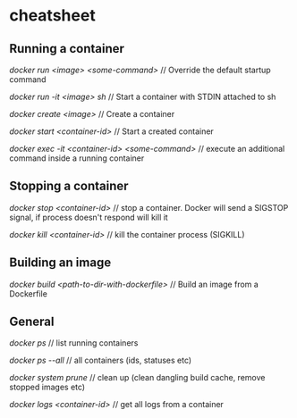 # cheatsheet

## Running a container

_docker run \<image\> \<some-command\>_ // Override the default startup command

_docker run -it \<image\> sh_ // Start a container with STDIN attached to sh

_docker create \<image\>_ // Create a container

_docker start \<container-id\>_ // Start a created container

_docker exec -it \<container-id\> \<some-command\>_ // execute an additional command inside a running container

## Stopping a container

_docker stop \<container-id\>_ // stop a container. Docker will send a SIGSTOP signal, if process doesn't respond will kill it

_docker kill \<container-id\>_ // kill the container process (SIGKILL)

## Building an image

_docker build \<path-to-dir-with-dockerfile\>_ // Build an image from a Dockerfile

## General

_docker ps_ // list running containers

_docker ps --all_ // all containers (ids, statuses etc)

_docker system prune_ // clean up (clean dangling build cache, remove stopped images etc)

_docker logs \<container-id\>_ // get all logs from a container
